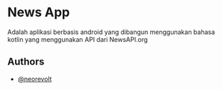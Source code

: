# News App

Adalah aplikasi berbasis android yang dibangun menggunakan bahasa kotlin yang menggunakan API dari NewsAPI.org

## Authors

- [@neorevolt](https://github.com/NeoRevolt)

